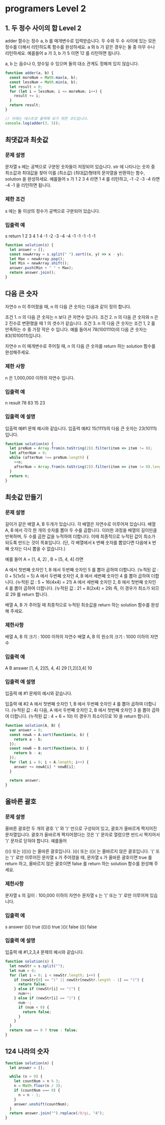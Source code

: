 # programers Level 2

## 1. 두 정수 사이의 합 Level 2

adder 함수는 정수 a, b 를 매개변수로 입력받습니다.
두 수와 두 수 사이에 있는 모든 정수를 더해서 리턴하도록 함수를 완성하세요. a 와 b 가 같은 경우는 둘 중 아무 수나 리턴하세요.
예를들어 a 가 3, b 가 5 이면 12 를 리턴하면 됩니다.

a, b 는 음수나 0, 양수일 수 있으며 둘의 대소 관계도 정해져 있지 않습니다.

```js
function adder(a, b) {
  const moreNum = Math.max(a, b);
  const lessNum = Math.min(a, b);
  let result = 0;
  for (let i = lessNum; i <= moreNum; i++) {
    result += i;
  }
  return result;
}

// 아래는 테스트로 출력해 보기 위한 코드입니다.
console.log(adder(3, 5));
```

## 최댓값과 최솟값

### 문제 설명

문자열 s 에는 공백으로 구분된 숫자들이 저장되어 있습니다. str 에 나타나는 숫자 중 최소값과 최대값을 찾아 이를 (최소값) (최대값)형태의 문자열을 반환하는 함수, solution 을 완성하세요.
예를들어 s 가 1 2 3 4 라면 1 4 를 리턴하고, -1 -2 -3 -4 라면 -4 -1 을 리턴하면 됩니다.

### 제한 조건

s 에는 둘 이상의 정수가 공백으로 구분되어 있습니다.

### 입출력 예

s return
1 2 3 4 1 4
-1 -2 -3 -4 -4 -1
-1 -1 -1 -1

```js
function solution(s) {
  let answer = [];
  const newArray = s.split(" ").sort((x, y) => x - y);
  let Max = newArray.pop();
  let Min = newArray.shift();
  answer.push(Min + " " + Max);
  return answer.join();
}
```

## 다음 큰 숫자

자연수 n 이 주어졌을 때, n 의 다음 큰 숫자는 다음과 같이 정의 합니다.

조건 1. n 의 다음 큰 숫자는 n 보다 큰 자연수 입니다.
조건 2. n 의 다음 큰 숫자와 n 은 2 진수로 변환했을 때 1 의 갯수가 같습니다.
조건 3. n 의 다음 큰 숫자는 조건 1, 2 를 만족하는 수 중 가장 작은 수 입니다.
예를 들어서 78(1001110)의 다음 큰 숫자는 83(1010011)입니다.

자연수 n 이 매개변수로 주어질 때, n 의 다음 큰 숫자를 return 하는 solution 함수를 완성해주세요.

### 제한 사항

n 은 1,000,000 이하의 자연수 입니다.

### 입출력 예

n result
78 83
15 23

### 입출력 예 설명

입출력 예#1
문제 예시와 같습니다.
입출력 예#2
15(1111)의 다음 큰 숫자는 23(10111)입니다.

```js
function solution(n) {
  let preNum = Array.from(n.toString(2)).filter(item => item != 0);
  let afterNum = 0;
  while (afterNum !== preNum.length) {
    ++n;
    afterNum = Array.from(n.toString(2)).filter(item => item != 0).length;
  }
  return n;
}
```

## 최솟값 만들기

### 문제 설명

길이가 같은 배열 A, B 두개가 있습니다. 각 배열은 자연수로 이루어져 있습니다.
배열 A, B 에서 각각 한 개의 숫자를 뽑아 두 수를 곱합니다. 이러한 과정을 배열의 길이만큼 반복하며, 두 수를 곱한 값을 누적하여 더합니다. 이때 최종적으로 누적된 값이 최소가 되도록 만드는 것이 목표입니다. (단, 각 배열에서 k 번째 숫자를 뽑았다면 다음에 k 번째 숫자는 다시 뽑을 수 없습니다.)

예를 들어 A = [1, 4, 2] , B = [5, 4, 4] 라면

A 에서 첫번째 숫자인 1, B 에서 두번째 숫자인 5 를 뽑아 곱하여 더합니다. (누적된 값 : 0 + 5(1x5) = 5)
A 에서 두번째 숫자인 4, B 에서 세번째 숫자인 4 를 뽑아 곱하여 더합니다. (누적된 값 : 5 + 16(4x4) = 21)
A 에서 세번째 숫자인 2, B 에서 첫번째 숫자인 4 를 뽑아 곱하여 더합니다. (누적된 값 : 21 + 8(2x4) = 29)
즉, 이 경우가 최소가 되므로 29 를 return 합니다.

배열 A, B 가 주어질 때 최종적으로 누적된 최솟값을 return 하는 solution 함수를 완성해 주세요.

### 제한사항

배열 A, B 의 크기 : 1000 이하의 자연수
배열 A, B 의 원소의 크기 : 1000 이하의 자연수

### 입출력 예

A B answer
[1, 4, 2][5, 4, 4] 29
[1,2][3,4] 10

### 입출력 예 설명

입출력 예 #1
문제의 예시와 같습니다.

입출력 예 #2
A 에서 첫번째 숫자인 1, B 에서 두번째 숫자인 4 를 뽑아 곱하여 더합니다. (누적된 값 : 4) 다음, A 에서 두번째 숫자인 2, B 에서 첫번째 숫자인 3 을 뽑아 곱하여 더합니다. (누적된 값 : 4 + 6 = 10)
이 경우가 최소이므로 10 을 return 합니다.

```js
function solution(A, B) {
  var answer = 0;
  const newA = A.sort(function(a, b) {
    return a - b;
  });
  const newB = B.sort(function(a, b) {
    return b - a;
  });
  for (let i = 0; i < A.length; i++) {
    answer += newA[i] * newB[i];
  }

  return answer;
}
```

## 올바른 괄호

### 문제 설명

올바른 괄호란 두 개의 괄호 '(' 와 ')' 만으로 구성되어 있고, 괄호가 올바르게 짝지어진 문자열입니다. 괄호가 올바르게 짝지어졌다는 것은 '(' 문자로 열렸으면 반드시 짝지어서 ')' 문자로 닫혀야 합니다.
예를들어

()() 또는 (())() 는 올바른 괄호입니다.
)()( 또는 (()( 는 올바르지 않은 괄호입니다.
'(' 또는 ')' 로만 이루어진 문자열 s 가 주어졌을 때, 문자열 s 가 올바른 괄호이면 true 를 return 하고, 올바르지 않은 괄호이면 false 를 return 하는 solution 함수를 완성해 주세요.

### 제한사항

문자열 s 의 길이 : 100,000 이하의 자연수
문자열 s 는 '(' 또는 ')' 로만 이루어져 있습니다.

### 입출력 예

s answer
()() true
(())() true
)()( false
(()( false

### 입출력 예 설명

입출력 예 #1,2,3,4
문제의 예시와 같습니다.

```js
function solution(s) {
  let newStr = s.split("");
  let num = 0;
  for (let i = 0; i < newStr.length; i++) {
    if (newStr[0] == ")" || newStr[newStr.length - 1] == "(") {
      return false;
    } else if (newStr[i] == "(") {
      num++;
    } else if (newStr[i] == ")") {
      num--;
      if (num < 0) {
        return false;
      }
    }
  }
  return num == 0 ? true : false;
}
```

## 124 나라의 숫자

```js
function solution(n) {
  let answer = [];

  while (n > 0) {
    let countNum = n % 3;
    n = Math.floor(n / 3);
    if (countNum === 0) {
      n = n - 1;
    }
    answer.unshift(countNum);
  }
  return answer.join("").replace(/0/gi, "4");
}
```
